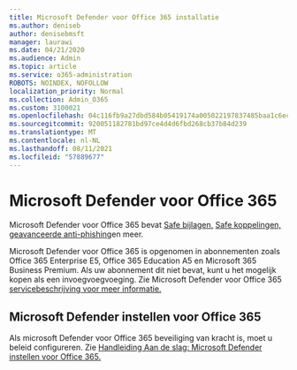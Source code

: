 ```yaml
---
title: Microsoft Defender voor Office 365 installatie
ms.author: deniseb
author: denisebmsft
manager: laurawi
ms.date: 04/21/2020
ms.audience: Admin
ms.topic: article
ms.service: o365-administration
ROBOTS: NOINDEX, NOFOLLOW
localization_priority: Normal
ms.collection: Admin_O365
ms.custom: 3100021
ms.openlocfilehash: 04c116fb9a27dbd584b05419174a005022197837485baa1c6ec320e5448039a5
ms.sourcegitcommit: 920051182781bd97ce4d4d6fbd268cb37b84d239
ms.translationtype: MT
ms.contentlocale: nl-NL
ms.lasthandoff: 08/11/2021
ms.locfileid: "57889677"
---
```

# <a name="microsoft-defender-for-office-365"></a>Microsoft Defender voor Office 365

Microsoft Defender voor Office 365 bevat [Safe bijlagen,](https://docs.microsoft.com/microsoft-365/security/office-365-security/atp-safe-attachments) [Safe koppelingen,](https://docs.microsoft.com/microsoft-365/security/office-365-security/atp-safe-links) [geavanceerde anti-phishing](https://docs.microsoft.com/microsoft-365/security/office-365-security/atp-anti-phishing)en meer. 

Microsoft Defender voor Office 365 is opgenomen in abonnementen zoals Office 365 Enterprise E5, Office 365 Education A5 en Microsoft 365 Business Premium. Als uw abonnement dit niet bevat, kunt u het mogelijk kopen als een invoegvoegvoeging. Zie Microsoft Defender voor Office 365 [servicebeschrijving voor meer informatie.](https://docs.microsoft.com/office365/servicedescriptions/office-365-advanced-threat-protection-service-description)

## <a name="set-up-microsoft-defender-for-office-365"></a>Microsoft Defender instellen voor Office 365

Als microsoft Defender voor Office 365 beveiliging van kracht is, moet u beleid configureren. Zie [Handleiding Aan de slag: Microsoft Defender instellen voor Office 365.](https://docs.microsoft.com/microsoft-365/security/office-365-security/office-365-atp)

